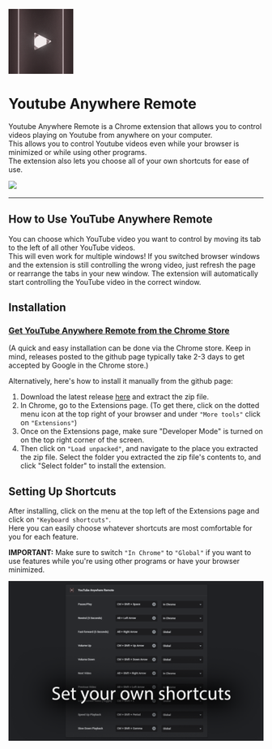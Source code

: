 ![](/assets/icon-128.png)
# Youtube Anywhere Remote
 
 Youtube Anywhere Remote is a Chrome extension that allows you to control videos playing on Youtube from anywhere on your computer.  
 This allows you to control Youtube videos even while your browser is minimized or while using other programs.  
 The extension also lets you choose all of your own shortcuts for ease of use.
 
![](/assets/Github/tutorials.gif)
 
 ---
  ## How to Use YouTube Anywhere Remote
 You can choose which YouTube video you want to control by moving its tab to the left of all other YouTube videos.  
 This will even work for multiple windows! If you switched browser windows and the extension is still controlling the wrong video, just refresh the page or rearrange the tabs in your new window. The extension will automatically start controlling the YouTube video in the correct window.
 
 ## Installation
### [Get YouTube Anywhere Remote from the Chrome Store](https://chrome.google.com/webstore/detail/youtube-anywhere-remote/hjimacdiplfkaobglkdgkmhlamjjlnik?hl=en-US&authuser=3)
(A quick and easy installation can be done via the Chrome store. Keep in mind, releases posted to the github page typically take 2-3 days to get accepted by Google in the Chrome store.)  
  
 Alternatively, here's how to install it manually from the github page: 
 1. Download the latest release [here](https://github.com/crobin93/youtube-anywhere-remote/releases) and extract the zip file.  
 2. In Chrome, go to the Extensions page. (To get there, click on the dotted menu icon at the top right of your browser and under `"More tools"` click on `"Extensions"`)  
 3. Once on the Extensions page, make sure "Developer Mode" is turned on on the top right corner of the screen.  
 4. Then click on `"Load unpacked"`, and navigate to the place you extracted the zip file. Select the folder you extracted the zip file's contents to, and click "Select folder" to install the extension.
 
 ## Setting Up Shortcuts
 After installing, click on the menu at the top left of the Extensions page and click on `"Keyboard shortcuts"`.  
 Here you can easily choose whatever shortcuts are most comfortable for you for each feature.
 
 **IMPORTANT:** Make sure to switch `"In Chrome"` to `"Global"` if you want to use features while you're using other programs or have your browser minimized.

![](/assets/Github/Shortcuts.png)
 
